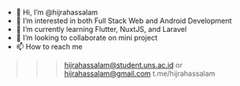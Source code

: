 - 👋 Hi, I’m @hijrahassalam
- 👀 I’m interested in both Full Stack Web and Android Development
- 🌱 I’m currently learning Flutter, NuxtJS, and Laravel
- 💞️ I’m looking to collaborate on mini project
- 📫 How to reach me 
>>> hijrahassalam@student.uns.ac.id or 
>>> hijrahassalam@gmail.com
>>> t.me/hijrahassalam

<!---
hijrahassalam/hijrahassalam is a ✨ special ✨ repository because its `README.md` (this file) appears on your GitHub profile.
You can click the Preview link to take a look at your changes.
--->
